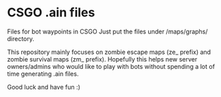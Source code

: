 # CSGO .ain files
Files for bot waypoints in CSGO
Just put the files under /maps/graphs/ directory.

This repository mainly focuses on zombie escape maps (ze_ prefix) and zombie survival maps (zm_ prefix).
Hopefully this helps new server owners/admins who would like to play with bots without spending a lot of time generating .ain files.

Good luck and have fun :)